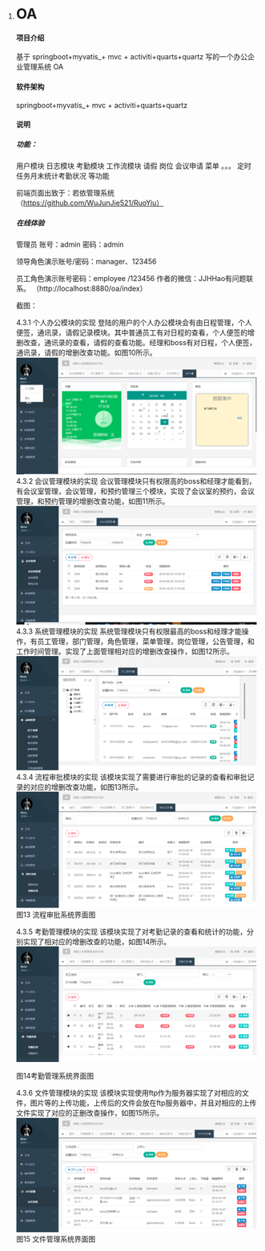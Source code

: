 1. # OA

   #### 项目介绍

   基于 springboot+myvatis_+ mvc + activiti+quarts+quartz 写的一个办公企业管理系统 OA

   #### 软件架构

   springboot+myvatis_+ mvc + activiti+quarts+quartz

   #### 说明

   ##### 功能：

   用户模块 日志模块 考勤模块 工作流模块 请假 岗位 会议申请 菜单 。。。 定时任务月末统计考勤状况 等功能

   前端页面出致于：若依管理系统（https://github.com/WuJunJie521/RuoYiu）

   ##### 在线体验

   管理员 账号：admin 密码：admin

   领导角色演示账号/密码：manager、123456

   员工角色演示账号密码：employee /123456
   作者的微信：JJHHao有问题联系。
   （http://localhost:8880/oa/index）
 

   截图：

   4.3.1 个人办公模块的实现
       登陆的用户的个人办公模块会有由日程管理，个人便签，通讯录，请假记录模块。其中普通员工有对日程的查看，个人便签的增删改查，通讯录的查看，请假的查看功能。经理和boss有对日程，个人便签，通讯录，请假的增删改查功能。如图10所示。
         ![Image1](/sql/img/1.png)
   4.3.2 会议管理模块的实现
          会议管理模块只有权限高的boss和经理才能看到，有会议室管理，会议管理，和预约管理三个模块，实现了会议室的预约，会议管理，和预约管理的增删改查功能，如图11所示。
     ![Image2](/sql/img/2.png)
   4.3.3 系统管理模块的实现
          系统管理模块只有权限最高的boss和经理才能操作，有员工管理，部门管理，角色管理，菜单管理，岗位管理，公告管理，和工作时间管理。实现了上面管理相对应的增删改查操作，如图12所示。
     ![Image3](/sql/img/3.png)
   4.3.4 流程审批模块的实现
        该模块实现了需要进行审批的记录的查看和审批记录的对应的增删改查功能，如图13所示。
         ![Image4](/sql/img/4.png)
   图13 流程审批系统界面图
   
   4.3.5 考勤管理模块的实现
          该模块实现了对考勤记录的查看和统计的功能，分别实现了相对应的增删改查的功能，如图14所示。
      ![Image5](/sql/img/5.png)
       
   图14考勤管理系统界面图
   
   4.3.6 文件管理模块的实现
          该模块实现使用ftp作为服务器实现了对相应的文件，图片等的上传功能，上传后的文件会放在ftp服务器中，并且对相应的上传文件实现了对应的正删改查操作，如图15所示。
         ![Image6](/sql/img/6.png)
     图15 文件管理系统界面图

  
